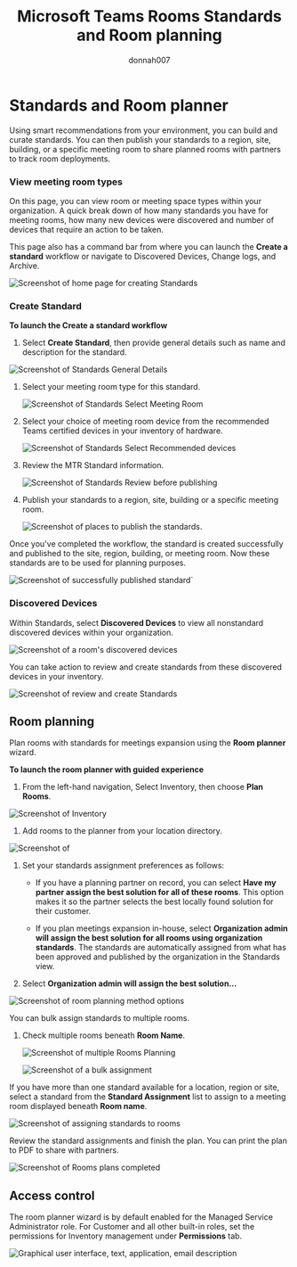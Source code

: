 ﻿---
title: Microsoft Teams Rooms Standards and Room planning
author: donnah007
ms.author: v-donnahill
manager: serdars
ms.reviewer: dstrome 
ms.topic: article
ms.tgt.pltfrm: cloud
ms.service: msteams
audience: Admin
ms.collection: 
  - M365-collaboration
  - m365initiative-meetings
appliesto: 
  - Microsoft Teams
ms.localizationpriority: medium
search.appverid: MET150
description: Build and curate standards based on smart recommendations from your environment.
f1keywords: 
---

# Standards and Room planner
Using smart recommendations from your environment, you can build and curate standards. You can then publish your standards to a region, site, building, or a specific meeting room to share planned rooms with partners to track room deployments.

### View meeting room types

On this page, you can view room or meeting space types within your organization. A quick break down of how many standards you have for meeting rooms, how many new devices were discovered and number of devices that require an action to be taken.

This page also has a command bar from where you can launch the  **Create a standard** workflow or navigate to Discovered Devices, Change logs, and Archive.

![Screenshot of home page for creating Standards](../media/standards-and-room-planner-001.png)
### Create Standard

**To launch the **Create a standard** workflow**

1. Select **Create Standard**, then provide general details such as name and description for the standard.

  ![Screenshot of Standards General Details](../media/standards-and-room-planner-002.png)

1. Select your meeting room type for this standard.

   ![Screenshot of Standards Select Meeting Room](../media/standards-and-room-planner-003.png)

1. Select your choice of meeting room device from the recommended Teams certified devices in your inventory of hardware.

   ![Screenshot of Standards Select Recommended devices](../media/standards-and-room-planner-004.png)

1. Review the MTR Standard information.

   ![Screenshot of Standards Review before publishing](../media/standards-and-room-planner-005.png)

1. Publish your standards to a region, site, building or a specific meeting room.

   ![Screenshot of places to publish the standards.](../media/standards-and-room-planner-006.png)

Once you've completed the workflow, the standard is created successfully and published to the site, region, building, or meeting room. Now these standards are to be used for planning purposes.

![Screenshot of successfully published standard`](../media/standards-and-room-planner-007.png)
### Discovered Devices

Within Standards, select **Discovered Devices** to view all nonstandard discovered devices within your organization.

![Screenshot of a room's discovered devices](../media/standards-and-room-planner-008.png)

You can take action to review and create standards from these discovered devices in your inventory.

![Screenshot of review and create Standards](../media/standards-and-room-planner-009.png)

## Room planning

Plan rooms with standards for meetings expansion using the **Room planner** wizard.

**To launch the room planner with guided experience**

1. From the left-hand navigation, Select Inventory, then choose **Plan Rooms**.

![Screenshot of Inventory](../media/standards-and-room-planner-010.png)

1. Add rooms to the planner from your location directory.

  ![Screenshot of](../media/standards-and-room-planner-011.png)

1. Set your standards assignment preferences as follows:

   - If you have a planning partner on record, you can select **Have my partner assign the best solution for all of these rooms**. This option makes it so the partner selects the best locally found solution for their customer.

   - If you plan meetings expansion in-house, select **Organization admin will assign the best solution for all rooms using organization standards**. The standards are automatically assigned from what has been approved and published by the organization in the Standards view.

1. Select **Organization admin will assign the best solution...**

![Screenshot of room planning method options](../media/standards-and-room-planner-012.png)

You can bulk assign standards to multiple rooms. 

1. Check multiple rooms beneath **Room Name**.

   ![Screenshot of multiple Rooms Planning](../media/standards-and-room-planner-013.png)

   ![Screenshot of a bulk assignment](../media/standards-and-room-planner-014.png)

If you have more than one standard available for a location, region or site, select a standard from the **Standard Assignment** list to assign to a meeting room displayed beneath **Room name**.

![Screenshot of assigning standards to rooms](../media/standards-and-room-planner-015.png)

Review the standard assignments and finish the plan. You can print the plan to PDF to share with partners.

![Screenshot of Rooms plans completed](../media/standards-and-room-planner-016.png)

## Access control

The room planner wizard is by default enabled for the Managed Service Administrator role. For Customer and all other built-in roles, set the permissions for Inventory management under **Permissions** tab.

![Graphical user interface, text, application, email description](../media/standards-and-room-planner-017.png)
